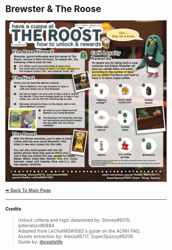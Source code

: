 # Brewster & The Roose

[![Brewster](/img/brewster.png)](/img/brewster.png)

[⬅️ Back To Main Page](https://cestislife.github.io)

***

#### Credits
> Unlock criteria and logic datamined by: Stoney#9215, asteriation#6884    
> Adapted from LeChatMG#1082's guide on the ACNH FAQ.     
> Assets extraction by: Alexis#8717, SuperSpazzy#9209    
> Guide by: [@cestislife](https://twitter.com/cestislife)
